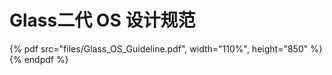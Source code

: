 # Glass二代 OS 设计规范
{% pdf src="files/Glass_OS_Guideline.pdf", width="110%", height="850" %}{% endpdf %}
